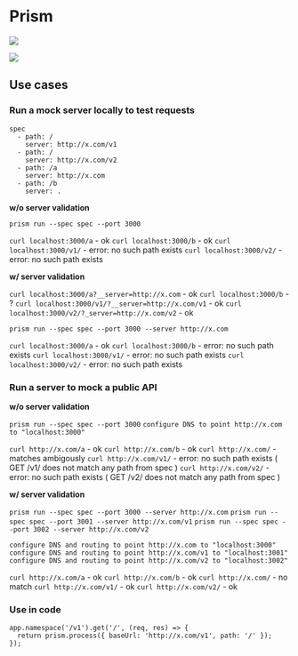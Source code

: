 # Prism

<a href="https://codeclimate.com/github/stoplightio/prism/maintainability"><img src="https://api.codeclimate.com/v1/badges/f5e363a7eb5b8f4e570f/maintainability" /></a>

<a href="https://codeclimate.com/github/stoplightio/prism/test_coverage"><img src="https://api.codeclimate.com/v1/badges/f5e363a7eb5b8f4e570f/test_coverage" /></a>

## Use cases

### Run a mock server locally to test requests

```
spec
  - path: /
    server: http://x.com/v1
  - path: /
    server: http://x.com/v2
  - path: /a
    server: http://x.com
  - path: /b
    server: .
```

**w/o server validation**

`prism run --spec spec --port 3000`

`curl localhost:3000/a` - ok
`curl localhost:3000/b` - ok
`curl localhost:3000/v1/` - error: no such path exists
`curl localhost:3000/v2/` - error: no such path exists

**w/ server validation**

`curl localhost:3000/a?__server=http://x.com` - ok
`curl localhost:3000/b` - ?
`curl localhost:3000/v1/?__server=http://x.com/v1` - ok
`curl localhost:3000/v2/?_server=http://x.com/v2` - ok

`prism run --spec spec --port 3000 --server http://x.com`

`curl localhost:3000/a` - ok
`curl localhost:3000/b` - error: no such path exists
`curl localhost:3000/v1/` - error: no such path exists
`curl localhost:3000/v2/` - error: no such path exists

### Run a server to mock a public API

**w/o server validation**

`prism run --spec spec --port 3000`
`configure DNS to point http://x.com to "localhost:3000"`

`curl http://x.com/a` - ok
`curl http://x.com/b` - ok
`curl http://x.com/` - matches ambigously
`curl http://x.com/v1/` - error: no such path exists ( GET /v1/ does not match any path from spec )
`curl http://x.com/v2/` - error: no such path exists ( GET /v2/ does not match any path from spec )

**w/ server validation**

`prism run --spec spec --port 3000 --server http://x.com`
`prism run --spec spec --port 3001 --server http://x.com/v1`
`prism run --spec spec --port 3002 --server http://x.com/v2`

`configure DNS and routing to point http://x.com to "localhost:3000"`
`configure DNS and routing to point http://x.com/v1 to "localhost:3001"`
`configure DNS and routing to point http://x.com/v2 to "localhost:3002"`

`curl http://x.com/a` - ok
`curl http://x.com/b` - ok
`curl http://x.com/` - no match
`curl http://x.com/v1/` - ok
`curl http://x.com/v2/` - ok

### Use in code

```
app.namespace('/v1').get('/', (req, res) => {
  return prism.process({ baseUrl: 'http://x.com/v1', path: '/' });
});
```
